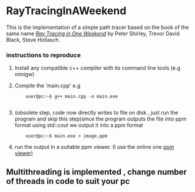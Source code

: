# RayTracingInAWeekend

This is the implementation of a simple path tracer based on the book of the same name [_Ray Tracing in One Weekend_](https://raytracing.github.io/books/RayTracingInOneWeekend.html) by Peter Shirley, Trevor David Black, Steve Hollasch.


### instructions to reproduce 
1. Install any compatible c++ compiler with its command line tools (e.g minigw)
2. Compile the 'main.cpp' e.g
    ```shell
        user@pc:~$ g++ main.cpp -o main.exe
        
    ```

3. (obsolete step, code now directly writes to file on disk , just run the program and skip this step)since the program outputs the file into ppm format using std::cout we output it into a ppm format
    ```shell
        user@pc:~$ main.exe > image.ppm
    ```

4. run the output in a suitable ppm viewer. (I use the online one [ppm viewer](https://www.cs.rhodes.edu/welshc/COMP141_F16/ppmReader.html))


## Multithreading is implemented , change number of threads in code to suit your pc